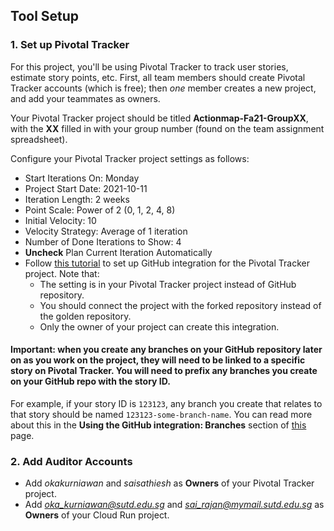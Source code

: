 ## Tool Setup

### 1. Set up Pivotal Tracker

For this project, you'll be using Pivotal Tracker to track user stories, estimate story points, etc. First, all team members should create Pivotal Tracker accounts (which is free); then _one_ member creates a new project, and add your teammates as owners.

Your Pivotal Tracker project should be titled **Actionmap-Fa21-GroupXX**, with the **XX** filled in with your group number (found on the team assignment spreadsheet).

Configure your Pivotal Tracker project settings as follows:
 * Start Iterations On: Monday
 * Project Start Date: 2021-10-11
 * Iteration Length: 2 weeks
 * Point Scale: Power of 2 (0, 1, 2, 4, 8)
 * Initial Velocity: 10
 * Velocity Strategy: Average of 1 iteration
 * Number of Done Iterations to Show: 4
 * **Uncheck** Plan Current Iteration Automatically
 * Follow [this tutorial](https://www.pivotaltracker.com/help/articles/github_integration/) to set up GitHub integration for the Pivotal Tracker project.  Note that:
   * The setting is in your Pivotal Tracker project instead of GitHub repository.
   * You should connect the project with the forked repository instead of the golden repository.
   * Only the owner of your project can create this integration.

#### Important: when you create any branches on your GitHub repository later on as you work on the project, they will need to be linked to a specific story on Pivotal Tracker. You will need to prefix any branches you create on your GitHub repo with the story ID.

For example, if your story ID is `123123`, any branch you create that relates to that story should be named `123123-some-branch-name`. You can read more about this in the **Using the GitHub integration: Branches** section of [this](https://www.pivotaltracker.com/help/articles/github_integration/) page.

### 2. Add Auditor Accounts

- Add *okakurniawan* and *saisathiesh* as **Owners** of your Pivotal Tracker project.
- Add *oka_kurniawan@sutd.edu.sg* and *sai_rajan@mymail.sutd.edu.sg* as **Owners** of your Cloud Run project.

